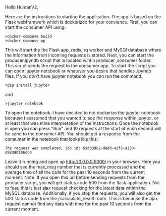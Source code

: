 Hello HumanV2,

Here are the instructions to starting the application. The app is based on the Flask webframwork which is dockerized for your convience.
First, you can start the consumer API using:
```
>docker-compose build
>docker-compose up
```

This will start the the Flask app, redis, rq worker and MySQl database where the information from incoming requests is stored.
Next, you can start the producer.ipyndb script that is located wihtin producer_consumer folder. This script sends the request to the consumer app. To start the script you can open jupyter notebook or whatever you desire that handles .ipyndb files. If you don't have jupyter notebook you can run the command:
```
>pip install jupyter
```
and 
```
>jupyter notebook
```
To open the notebook. I have decided to not dockerize the jupyter notebook because I asssumed that you wanted to see the response within jupyter, or at least that was mine interpretation of the instructions. Once the notebook is open you can press "Run" and 10 requests at the start of each second will be send to the consumer API. You should get a response from the consumer in the notebook that looks like this:
```
The request was completed, job id: 65d83d82-dedd-42f3-a130-d8838010bdb4
```
Leave it running and open up http://0.0.0.0:5000/ in your browser. Here you should see the max_msg number that is currently processed and the average time of all the calls for the past 10 seconds from the current moment. Note: If you open this url before sending requests from the producer script, you will get status code 500 from the flask application. Not to fear, this is just ajax request checking for the latest data within the MySQL database. Additionally, if you stop the requests, you will also get the 500 status code from the /calcaulate_result route. This is because the ajax request cannot find any data with time for the past 10 seconds from the current moment. 

